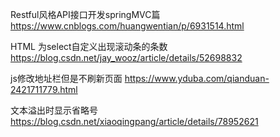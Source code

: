 Restful风格API接口开发springMVC篇 https://www.cnblogs.com/huangwentian/p/6931514.html

HTML 为select自定义出现滚动条的条数 https://blog.csdn.net/jay_wooz/article/details/52698832

js修改地址栏但是不刷新页面 https://www.yduba.com/qianduan-2421711779.html

文本溢出时显示省略号 https://blog.csdn.net/xiaoqingpang/article/details/78952621

